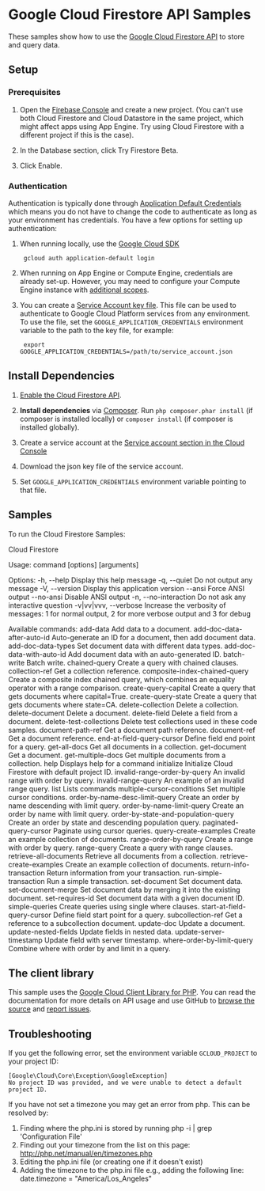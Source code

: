 # Google Cloud Firestore API Samples

These samples show how to use the [Google Cloud Firestore API][cloud-firestore-api] to store and query data.

[cloud-firestore-api]: http://cloud.google.com/cloud-firestore
[google-cloud-php]: https://googlecloudplatform.github.io/google-cloud-php/

## Setup

### Prerequisites

1. Open the [Firebase Console][firebase-console] and create a new project. (You can't use both Cloud Firestore and Cloud Datastore in the same project, which might affect apps using App Engine. Try using Cloud Firestore with a different project if this is the case).

1. In the Database section, click Try Firestore Beta.

1. Click Enable.

[firebase-console]: http://console.firebase.gooogle.com


### Authentication

Authentication is typically done through [Application Default Credentials][adc]
which means you do not have to change the code to authenticate as long as
your environment has credentials. You have a few options for setting up
authentication:

1. When running locally, use the [Google Cloud SDK][google-cloud-sdk]

        gcloud auth application-default login

1. When running on App Engine or Compute Engine, credentials are already
   set-up. However, you may need to configure your Compute Engine instance
   with [additional scopes][additional_scopes].

1. You can create a [Service Account key file][service_account_key_file]. This file can be used to
   authenticate to Google Cloud Platform services from any environment. To use
   the file, set the ``GOOGLE_APPLICATION_CREDENTIALS`` environment variable to
   the path to the key file, for example:

        export GOOGLE_APPLICATION_CREDENTIALS=/path/to/service_account.json

[adc]: https://cloud.google.com/docs/authentication#getting_credentials_for_server-centric_flow
[additional_scopes]: https://cloud.google.com/compute/docs/authentication#using
[service_account_key_file]: https://developers.google.com/identity/protocols/OAuth2ServiceAccount#creatinganaccount

## Install Dependencies

1. [Enable the Cloud Firestore API](https://console.cloud.google.com/flows/enableapi?apiid=firestore.googleapis.com).

1. **Install dependencies** via [Composer](http://getcomposer.org/doc/00-intro.md).
    Run `php composer.phar install` (if composer is installed locally) or `composer install`
    (if composer is installed globally).

1. Create a service account at the
[Service account section in the Cloud Console](https://console.cloud.google.com/iam-admin/serviceaccounts/)

1. Download the json key file of the service account.

1. Set `GOOGLE_APPLICATION_CREDENTIALS` environment variable pointing to that file.

## Samples

To run the Cloud Firestore Samples:

Cloud Firestore

Usage:
  command [options] [arguments]

Options:
  -h, --help            Display this help message
  -q, --quiet           Do not output any message
  -V, --version         Display this application version
      --ansi            Force ANSI output
      --no-ansi         Disable ANSI output
  -n, --no-interaction  Do not ask any interactive question
  -v|vv|vvv, --verbose  Increase the verbosity of messages: 1 for normal output, 2 for more verbose output and 3 for debug

Available commands:
  add-data                             Add data to a document.
  add-doc-data-after-auto-id           Auto-generate an ID for a document, then add document data.
  add-doc-data-types                   Set document data with different data types.
  add-doc-data-with-auto-id            Add document data with an auto-generated ID.
  batch-write                          Batch write.
  chained-query                        Create a query with chained clauses.
  collection-ref                       Get a collection reference.
  composite-index-chained-query        Create a composite index chained query, which combines an equality operator with a range comparison.
  create-query-capital                 Create a query that gets documents where capital=True.
  create-query-state                   Create a query that gets documents where state=CA.
  delete-collection                    Delete a collection.
  delete-document                      Delete a document.
  delete-field                         Delete a field from a document.
  delete-test-collections              Delete test collections used in these code samples.
  document-path-ref                    Get a document path reference.
  document-ref                         Get a document reference.
  end-at-field-query-cursor            Define field end point for a query.
  get-all-docs                         Get all documents in a collection.
  get-document                         Get a document.
  get-multiple-docs                    Get multiple documents from a collection.
  help                                 Displays help for a command
  initialize                           Initialize Cloud Firestore with default project ID.
  invalid-range-order-by-query         An invalid range with order by query.
  invalid-range-query                  An example of an invalid range query.
  list                                 Lists commands
  multiple-cursor-conditions           Set multiple cursor conditions.
  order-by-name-desc-limit-query       Create an order by name descending with limit query.
  order-by-name-limit-query            Create an order by name with limit query.
  order-by-state-and-population-query  Create an order by state and descending population query.
  paginated-query-cursor               Paginate using cursor queries.
  query-create-examples                Create an example collection of documents.
  range-order-by-query                 Create a range with order by query.
  range-query                          Create a query with range clauses.
  retrieve-all-documents               Retrieve all documents from a collection.
  retrieve-create-examples             Create an example collection of documents.
  return-info-transaction              Return information from your transaction.
  run-simple-transaction               Run a simple transaction.
  set-document                         Set document data.
  set-document-merge                   Set document data by merging it into the existing document.
  set-requires-id                      Set document data with a given document ID.
  simple-queries                       Create queries using single where clauses.
  start-at-field-query-cursor          Define field start point for a query.
  subcollection-ref                    Get a reference to a subcollection document.
  update-doc                           Update a document.
  update-nested-fields                 Update fields in nested data.
  update-server-timestamp              Update field with server timestamp.
  where-order-by-limit-query           Combine where with order by and limit in a query.

## The client library

This sample uses the [Google Cloud Client Library for PHP][google-cloud-php].
You can read the documentation for more details on API usage and use GitHub
to [browse the source][google-cloud-php-source] and [report issues][google-cloud-php-issues].

## Troubleshooting

If you get the following error, set the environment variable `GCLOUD_PROJECT` to your project ID:

```
[Google\Cloud\Core\Exception\GoogleException]
No project ID was provided, and we were unable to detect a default project ID.
```

If you have not set a timezone you may get an error from php. This can be resolved by:

  1. Finding where the php.ini is stored by running php -i | grep 'Configuration File'
  1. Finding out your timezone from the list on this page: http://php.net/manual/en/timezones.php
  1. Editing the php.ini file (or creating one if it doesn't exist)
  1. Adding the timezone to the php.ini file e.g., adding the following line: date.timezone = "America/Los_Angeles"

[google-cloud-php]: https://googlecloudplatform.github.io/google-cloud-php
[google-cloud-php-source]: https://github.com/GoogleCloudPlatform/google-cloud-php
[google-cloud-php-issues]: https://github.com/GoogleCloudPlatform/google-cloud-php/issues
[google-cloud-sdk]: https://cloud.google.com/sdk/
